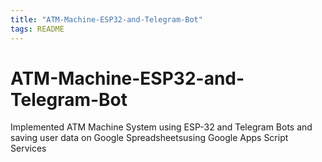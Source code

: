 ```yaml
---
title: "ATM-Machine-ESP32-and-Telegram-Bot"
tags: README
---
```

# ATM-Machine-ESP32-and-Telegram-Bot

Implemented ATM Machine System using ESP-32 and Telegram Bots and saving user data on Google Spreadsheetsusing Google Apps Script Services